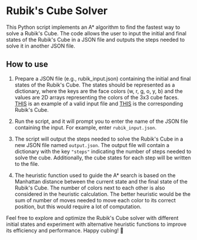 # Rubik's Cube Solver
 This Python script implements an A* algorithm to find the fastest way to solve a Rubik's Cube. The code allows the user to input the initial and final states of the Rubik's Cube in a JSON file and outputs the steps needed to solve it in another JSON file.

 ## How to use
 1. Prepare a JSON file (e.g., rubik_input.json) containing the initial and final states of the Rubik's Cube. The states should be represented as a dictionary, where the keys are the face colors (w, r, g, o, y, b) and the values are 2D arrays representing the colors of the 3x3 cube faces. [THIS](sample.json) is an example of a valid input file and [THIS](sample.png) is the corresponding Rubik's Cube.

2. Run the script, and it will prompt you to enter the name of the JSON file containing the input. For example, enter `rubik_input.json`.

3. The script will output the steps needed to solve the Rubik's Cube in a new JSON file named `output.json`. The output file will contain a dictionary with the key `"steps"` indicating the number of steps needed to solve the cube. Additionally, the cube states for each step will be written to the file.

4. The heuristic function used to guide the A* search is based on the Manhattan distance between the current state and the final state of the Rubik's Cube. The number of colors next to each other is also considered in the heuristic calculation. The better heuristic would be the sum of number of moves needed to move each color to its correct position, but this would require a lot of computation. 

Feel free to explore and optimize the Rubik's Cube solver with different initial states and experiment with alternative heuristic functions to improve its efficiency and performance. Happy cubing! 🧊